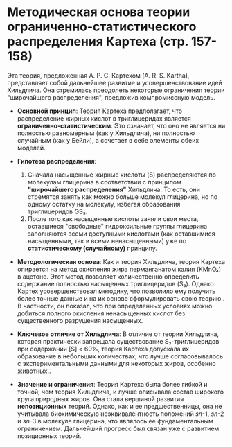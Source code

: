 # Методическая основа теории ограниченно-статистического распределения Картеха (стр. 157-158)

Эта теория, предложенная А. Р. С. Картехом (A. R. S. Kartha), представляет собой дальнейшее развитие и усовершенствование идей Хильдлича. Она стремилась преодолеть некоторые ограничения теории "широчайшего распределения", предложив компромиссную модель.

*   **Основной принцип**: Теория Картеха предполагает, что распределение жирных кислот в триглицеридах является **ограниченно-статистическим**. Это означает, что оно не является ни полностью равномерным (как у Хильдлича), ни полностью случайным (как у Бейли), а сочетает в себе элементы обеих моделей.

*   **Гипотеза распределения**:
    1.  Сначала насыщенные жирные кислоты (S) распределяются по молекулам глицерина в соответствии с принципом **"широчайшего распределения"** Хильдлича. То есть, они стремятся занять как можно больше молекул глицерина, но по одному остатку на молекулу, избегая образования триглицеридов GS₃.
    2.  После того как насыщенные кислоты заняли свои места, оставшиеся "свободные" гидроксильные группы глицерина заполняются всеми доступными кислотами (как оставшимися насыщенными, так и всеми ненасыщенными) уже по **статистическому (случайному)** принципу.

*   **Методологическая основа**: Как и теория Хильдлича, теория Картеха опирается на метод окисления жира перманганатом калия (KMnO₄) в ацетоне. Этот метод позволяет количественно определить содержание полностью насыщенных триглицеридов (S₃). Однако Картех усовершенствовал методику, что позволило ему получить более точные данные и на их основе сформулировать свою теорию.. В частности, он показал, что при определенных условиях можно добиться полного окисления ненасыщенных кислот без существенного разрушения насыщенных.

*   **Ключевое отличие от Хильдлича**: В отличие от теории Хильдлича, которая практически запрещала существование S₃-триглицеридов при содержании [S] < 60%, теория Картеха допускала их образование в небольших количествах, что лучше согласовывалось с экспериментальными данными для некоторых жиров, особенно животных..

*   **Значение и ограничения**: Теория Картеха была более гибкой и точной, чем теория Хильдлича, и лучше описывала состав широкого круга природных жиров. Она стала вершиной развития **непозиционных** теорий. Однако, как и ее предшественницы, она не учитывала биохимическую неэквивалентность положений *sn*-1, *sn*-2 и *sn*-3 в молекуле глицерина, что являлось ее фундаментальным ограничением. Дальнейший прогресс был связан уже с развитием позиционных теорий.